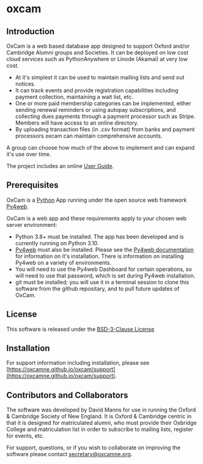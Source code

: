 # oxcam

## Introduction

OxCam is a web based database app designed to support Oxford and/or Cambridge Alumni groups and Societies.
It can be deployed on low cost cloud services such as PythonAnywhere or Linode (Akamai) at very low cost.

- At it's simplest it can be used to maintain mailing lists and send out notices.
- It can track events and provide registration capabilities including payment collection, maintaining a wait
list, etc.
- One or more paid membership categories can be implemented, either sending renewal reminders
or using autopay subscriptions, and collecting dues payments through a payment processor such as
Stripe. Members will have access to an online directory.
- By uploading transaction files (in .csv format) from banks and payment processors oxcam can maintain comprehensive accounts.

A group can choose how much of the above to implement and can expand it's use over time.

The project includes an online [User Guide](https://oxcamne.github.io/oxcam).

## Prerequisites

OxCam is a [Python](https://www.python.org) App running under the open source web framework [Py4web](https://github.com/web2py/py4web).

OxCam is a web app and these requirements apply to your chosen web server environment:

- Python 3.8+ must be installed. The app has been developed and is currently running on Python 3.10.
- [Py4web](https://py4web.com/_documentation) must also be installed. Please see the [Py4web documentation](https://py4web.com/_documentation) for information on it's installation. There is information on installing Py4web on a variety of environments.
- You will need to use the Py4web Dashboard for certain operations, so will need to use that password, which is set during Py4web installation.
- git must be installed; you will use it in a terminal session to clone this software from the github repositary, and to pull future updates of OxCam.

## License

This software is released under the [BSD-3-Clause License](LICENSE)

## Installation

For support information including installation, please see [https://oxcamne.github.io/oxcam/support](https://oxcamne.github.io/oxcam/support).

## Contributors and Collaborators

The software was developed by David Manns for use in running the Oxford & Cambridge Society of New England. It is Oxford & Cambridge centric in that it is designed for matriculated alumni, who must provide their Oxbridge
College and matriculation list in order to subscribe to mailing lists, register for events, etc.

For support, questions, or if you wish to collaborate on improving the software please contact <secretary@oxcamne.org>.
